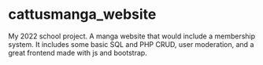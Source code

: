 # cattusmanga_website
My 2022 school project. A manga website that would include a membership system. It includes some basic SQL and PHP CRUD, user moderation, and a great frontend made with js and bootstrap.
